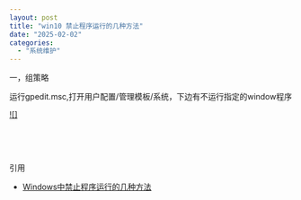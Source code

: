 ```yaml
---
layout: post
title: "win10 禁止程序运行的几种方法"
date: "2025-02-02"
categories: 
  - "系统维护"
---
```


一，组策略

运行gpedit.msc,打开用户配置/管理模板/系统，下边有不运行指定的window程序

[![]](http://127.0.0.1/?attachment_id=5472)

 

 

引用

- [Windows中禁止程序运行的几种方法](https://blog.csdn.net/s806903/article/details/126043091)
